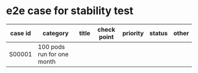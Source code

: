 # e2e case for stability test

| case id | category  | title | check point          | priority | status | other |
|---------|-----------|-------|----------------------|----------|--------|-------|
| S00001  | 100 pods run for one month |   | | | | |

